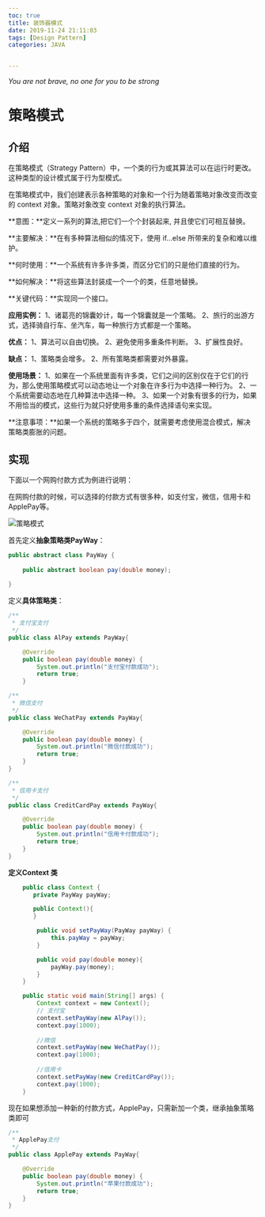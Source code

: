 ```yaml
---
toc: true
title: 装饰器模式
date: 2019-11-24 21:11:03
tags: [Design Pattern]
categories: JAVA


---
```


*You are not brave, no one for you to be strong*
<!--more-->  



# 策略模式

## 介绍

在策略模式（Strategy Pattern）中，一个类的行为或其算法可以在运行时更改。这种类型的设计模式属于行为型模式。

在策略模式中，我们创建表示各种策略的对象和一个行为随着策略对象改变而改变的 context 对象。策略对象改变 context 对象的执行算法。

**意图：**定义一系列的算法,把它们一个个封装起来, 并且使它们可相互替换。

**主要解决：**在有多种算法相似的情况下，使用 if...else 所带来的复杂和难以维护。

**何时使用：**一个系统有许多许多类，而区分它们的只是他们直接的行为。

**如何解决：**将这些算法封装成一个一个的类，任意地替换。

**关键代码：**实现同一个接口。

**应用实例：** 1、诸葛亮的锦囊妙计，每一个锦囊就是一个策略。 2、旅行的出游方式，选择骑自行车、坐汽车，每一种旅行方式都是一个策略。

**优点：** 1、算法可以自由切换。 2、避免使用多重条件判断。 3、扩展性良好。

**缺点：** 1、策略类会增多。 2、所有策略类都需要对外暴露。

**使用场景：** 1、如果在一个系统里面有许多类，它们之间的区别仅在于它们的行为，那么使用策略模式可以动态地让一个对象在许多行为中选择一种行为。 2、一个系统需要动态地在几种算法中选择一种。 3、如果一个对象有很多的行为，如果不用恰当的模式，这些行为就只好使用多重的条件选择语句来实现。

**注意事项：**如果一个系统的策略多于四个，就需要考虑使用混合模式，解决策略类膨胀的问题。

## 实现

下面以一个网购付款方式为例进行说明：

在网购付款的时候，可以选择的付款方式有很多种，如支付宝，微信，信用卡和 ApplePay等。

![策略模式](https://blog-1257031229.cos.ap-shanghai.myqcloud.com/%E8%AE%BE%E8%AE%A1%E6%A8%A1%E5%BC%8F/%E7%AD%96%E7%95%A5%E6%A8%A1%E5%BC%8F.png)



首先定义**抽象策略类PayWay**：

```java
public abstract class PayWay {
	
	public abstract boolean pay(double money);
	
}
```

定义**具体策略类**：

```java
/**
 * 支付宝支付
 */
public class AlPay extends PayWay{

	@Override
	public boolean pay(double money) {
		System.out.println("支付宝付款成功");
		return true;
	}

```

```java
/**
 * 微信支付
 */
public class WeChatPay extends PayWay{

	@Override
	public boolean pay(double money) {
		System.out.println("微信付款成功");
		return true;
	}
}
```

```java
/**
 * 信用卡支付
 */
public class CreditCardPay extends PayWay{

	@Override
	public boolean pay(double money) {
		System.out.println("信用卡付款成功");
		return true;
	}
}
```

**定义Context 类**

```java
    public class Context {
       private PayWay payWay;

       public Context(){
       }

        public void setPayWay(PayWay payWay) {
            this.payWay = payWay;
        }

        public void pay(double money){
            payWay.pay(money);
        }
    }
```

```java
	public static void main(String[] args) {
		Context context = new Context();
		// 支付宝
		context.setPayWay(new AlPay());
		context.pay(1000);
		
		//微信
		context.setPayWay(new WeChatPay());
		context.pay(1000);
		
		//信用卡
		context.setPayWay(new CreditCardPay());
		context.pay(1000);
	}
```

现在如果想添加一种新的付款方式，ApplePay，只需新加一个类，继承抽象策略类即可

```java
/**
 * ApplePay支付
 */
public class ApplePay extends PayWay{

	@Override
	public boolean pay(double money) {
		System.out.println("苹果付款成功");
		return true;
	}
}
```

